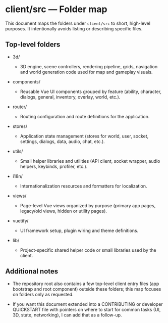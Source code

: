 # client/src — Folder map

This document maps the folders under `client/src` to short, high-level purposes. It intentionally avoids listing or describing specific files.

## Top-level folders

- 3d/

  - 3D engine, scene controllers, rendering pipeline, grids, navigation and world generation code used for map and gameplay visuals.

- components/

  - Reusable Vue UI components grouped by feature (ability, character, dialogs, general, inventory, overlay, world, etc.).

- router/

  - Routing configuration and route definitions for the application.

- stores/

  - Application state management (stores for world, user, socket, settings, dialogs, data, audio, chat, etc.).

- utils/

  - Small helper libraries and utilities (API client, socket wrapper, audio helpers, keybinds, profiler, etc.).

- i18n/

  - Internationalization resources and formatters for localization.

- views/

  - Page-level Vue views organized by purpose (primary app pages, legacy/old views, hidden or utility pages).

- vuetify/

  - UI framework setup, plugin wiring and theme definitions.

- lib/
  - Project-specific shared helper code or small libraries used by the client.

## Additional notes

- The repository root also contains a few top-level client entry files (app bootstrap and root component) outside these folders; this map focuses on folders only as requested.

- If you want this document extended into a CONTRIBUTING or developer QUICKSTART file with pointers on where to start for common tasks (UI, 3D, state, networking), I can add that as a follow-up.
